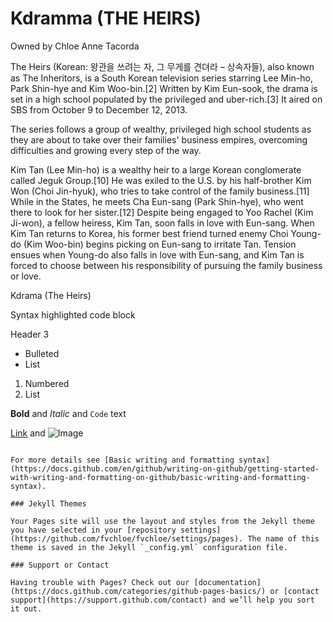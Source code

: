 # Kdramma (THE HEIRS)
Owned by Chloe Anne Tacorda

The Heirs (Korean: 왕관을 쓰려는 자, 그 무게를 견뎌라 – 상속자들), also known as The Inheritors, is a South Korean television series starring Lee Min-ho, Park Shin-hye and Kim Woo-bin.[2] Written by Kim Eun-sook, the drama is set in a high school populated by the privileged and uber-rich.[3] It aired on SBS from October 9 to December 12, 2013.

The series follows a group of wealthy, privileged high school students as they are about to take over their families' business empires, overcoming difficulties and growing every step of the way.

Kim Tan (Lee Min-ho) is a wealthy heir to a large Korean conglomerate called Jeguk Group.[10] He was exiled to the U.S. by his half-brother Kim Won (Choi Jin-hyuk), who tries to take control of the family business.[11] While in the States, he meets Cha Eun-sang (Park Shin-hye), who went there to look for her sister.[12] Despite being engaged to Yoo Rachel (Kim Ji-won), a fellow heiress, Kim Tan, soon falls in love with Eun-sang. When Kim Tan returns to Korea, his former best friend turned enemy Choi Young-do (Kim Woo-bin) begins picking on Eun-sang to irritate Tan. Tension ensues when Young-do also falls in love with Eun-sang, and Kim Tan is forced to choose between his responsibility of pursuing the family business or love.


Kdrama (The Heirs)

Syntax highlighted code block

Header 3

- Bulleted
- List

1. Numbered
2. List

**Bold** and _Italic_ and `Code` text

[Link](url) and ![Image](src)
```

For more details see [Basic writing and formatting syntax](https://docs.github.com/en/github/writing-on-github/getting-started-with-writing-and-formatting-on-github/basic-writing-and-formatting-syntax).

### Jekyll Themes

Your Pages site will use the layout and styles from the Jekyll theme you have selected in your [repository settings](https://github.com/fvchloe/fvchloe/settings/pages). The name of this theme is saved in the Jekyll `_config.yml` configuration file.

### Support or Contact

Having trouble with Pages? Check out our [documentation](https://docs.github.com/categories/github-pages-basics/) or [contact support](https://support.github.com/contact) and we’ll help you sort it out.
